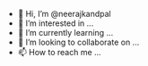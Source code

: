 - 👋 Hi, I’m @neerajkandpal
- 👀 I’m interested in ...
- 🌱 I’m currently learning ...
- 💞️ I’m looking to collaborate on ...
- 📫 How to reach me ...

<!---
neerajkandpal/neerajkandpal is a ✨ special ✨ repository because its `README.md` (this file) appears on your GitHub profile.
You can click the Preview link to take a look at your changes.
--->

